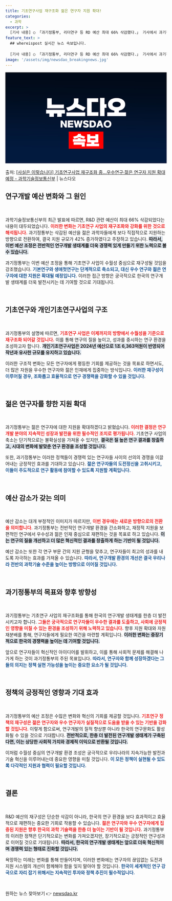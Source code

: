 ```yaml
---
title: 기초연구사업 재구조화 젊은 연구자 지원 확대!
categories:
  - 과학
excerpt: >
  [기사 내용] ○ 「과기정통부, 리더연구 등 RD 예산 최대 66% 삭감했다.」 기사에서 과기정통부는 리더연…
feature_text: >
  ## whereispost 실시간 뉴스 속보입니다.

  [기사 내용] ○ 「과기정통부, 리더연구 등 RD 예산 최대 66% 삭감했다.」 기사에서 과기정통부는 리더연…
image: '/assets/img/newsdao_breakingnews.jpg'
---
```


![뉴스다오 속보](/assets/img/newsdao_breakingnews.jpg)

<p>출처: <a href="https://newsdao.kr/1878" rel="dofollow">[사실은 이렇습니다] 기초연구사업  재구조화 중…우수연구·젊은 연구자 지원 확대 예정 - 과학기술정보통신부</a> | 뉴스다오</p>

<h2 data-ke-size="size26">연구개발 예산 변화와 그 원인</h2>

<p data-ke-size="size16">&nbsp;</p>

과학기술정보통신부의 최근 발표에 따르면, R&D 관련 예산이 최대 66% 삭감되었다는 내용이 대두되었습니다. <b><span style="color: #ee2323;">이러한 변화는 기초연구 사업의 재구조화와 강화를 위한 것으로 해석됩니다.</span></b> 과기정통부는 삭감된 예산을 젊은 과학자들에게 보다 직접적으로 지원하는 방향으로 전환하여, 결국 지원 규모가 42% 증가하였다고 주장하고 있습니다. <b><span style="background-color: #21538527;">따라서, 이번 예산 조정은 전반적인 연구개발 생태계를 더욱 경쟁력 있게 만들기 위한 노력으로 볼 수 있습니다.</span></b> 

과기정통부는 이번 예산 조정을 통해 기초연구 사업이 수월성 중심으로 재구성될 것임을 강조했습니다. <b><span style="color: #1a5490;">기본연구와 생애첫연구는 단계적으로 축소되고, 대신 우수 연구와 젊은 연구자에 대한 지원은 확대될 예정입니다.</span></b> 이러한 접근 방향은 궁극적으로 한국의 연구개발 생태계를 더욱 발전시키는 데 기여할 것으로 기대됩니다.

<p data-ke-size="size16">&nbsp;</p>

<h2 data-ke-size="size26">기초연구와 개인기초연구사업의 구조</h2>

<p data-ke-size="size16">&nbsp;</p>

과기정통부의 설명에 따르면, <b><span style="color: #ee2323;">기초연구 사업은 이제까지의 방향에서 수월성을 기준으로 재구조화 되어갈 것입니다.</span></b> 이를 통해 연구의 질을 높이고, 성과를 중시하는 연구 환경을 조성하고자 합니다. <b><span style="background-color: #21538527;">개인기초연구사업은 2024년 예산으로 1조 6,363억원이 반영되어 작년과 유사한 규모를 유지하고 있습니다.</span></b> 

이러한 구조적 변화는 모든 연구자에게 평등한 기회를 제공하는 것을 목표로 하면서도, 더 많은 자원을 우수한 연구자와 젊은 인재에게 집중하는 방식입니다. <b><span style="color: #1a5490;">이러한 재구성이 이루어질 경우, 조화롭고 효율적으로 연구 경쟁력을 강화할 수 있을 것입니다.</span></b>

<p data-ke-size="size16">&nbsp;</p>

<h2 data-ke-size="size26">젊은 연구자를 향한 지원 확대</h2>

<p data-ke-size="size16">&nbsp;</p>

과기정통부는 젊은 연구자에 대한 지원을 확대하겠다고 밝혔습니다. <b><span style="color: #ee2323;">이러한 결정은 연구 개발 분야의 지속적인 성장과 발전을 위한 필수적인 조치로 평가됩니다.</span></b> 기초연구 사업의 축소는 단기적으로는 불확실성을 가져올 수 있지만, <b><span style="background-color: #21538527;">결국은 질 높은 연구 결과를 창출하고, 시대의 변화에 발맞춘 연구 환경을 조성할 것입니다.</span></b> 

또한, 과기정통부는 이러한 정책들이 경쟁력 있는 연구자들 사이의 선의의 경쟁을 이끌어내는 긍정적인 효과를 기대하고 있습니다. <b><span style="color: #1a5490;">젊은 연구자들의 도전정신을 고취시키고, 이들이 주도적으로 연구 활동에 참여할 수 있도록 지원할 계획입니다.</span></b>

<p data-ke-size="size16">&nbsp;</p>

<h2 data-ke-size="size26">예산 감소가 갖는 의미</h2>

<p data-ke-size="size16">&nbsp;</p>

예산 감소는 대개 부정적인 이미지가 따르지만, <b><span style="color: #ee2323;">이번 경우에는 새로운 방향으로의 전환을 의미합니다.</span></b> 과기정통부는 전반적인 연구개발 환경을 간소화하고, 재정적 지원을 보편적인 연구에서 우수성과 젊은 인재 중심으로 재편하는 것을 목표로 하고 있습니다. <b><span style="background-color: #21538527;">이는 연구의 질을 개선하고 더 많은 혁신적인 결과를 창출하게 하는 기반이 될 것입니다.</span></b> 

예산 감소는 또한 각 연구 부문 간의 지원 균형을 맞추고, 연구자들이 최고의 성과를 내도록 자극하는 효과를 가져올 수 있습니다. <b><span style="color: #1a5490;">따라서, 연구개발 환경의 개선은 결국 우리나라 전반의 과학기술 수준을 높이는 방향으로 이어질 것입니다.</span></b>

<p data-ke-size="size16">&nbsp;</p>

<h2 data-ke-size="size26">과기정통부의 목표와 향후 방향성</h2>

<p data-ke-size="size16">&nbsp;</p>

과기정통부는 기초연구 사업의 재구조화를 통해 한국의 연구개발 생태계를 한층 더 발전시키고자 합니다. <b><span style="color: #ee2323;">그들은 궁극적으로 연구자들이 우수한 결과를 도출하고, 사회에 긍정적인 영향을 미칠 수 있는 환경을 조성하기 위해 노력하고 있습니다.</span></b> 향후 지원 확대와 자원 재분배를 통해, 연구자들에게 필요한 여건을 마련할 계획입니다. <b><span style="background-color: #21538527;">이러한 변화는 중장기적으로 한국의 경쟁력을 높이는 데 기여할 것입니다.</span></b> 

앞으로 연구자들이 혁신적인 아이디어를 발휘하고, 이를 통해 사회적 문제를 해결해 나가게 하는 것이 과기정통부의 주된 목표입니다. <b><span style="color: #1a5490;">따라서, 연구자와 함께 성장하겠다는 그들의 의지는 정책 실현 가능성을 높이는 중요한 요소가 될 것입니다.</span></b>

<p data-ke-size="size16">&nbsp;</p>

<h2 data-ke-size="size26">정책의 긍정적인 영향과 기대 효과</h2>

<p data-ke-size="size16">&nbsp;</p>

과기정통부의 예산 조정은 수많은 변화와 혁신의 기회를 제공할 것입니다. <b><span style="color: #ee2323;">기초연구 정책의 재구성은 젊은 연구자와 우수 연구자가 실질적으로 도움을 받을 수 있는 기반을 강화할 것입니다.</span></b> 이렇게 함으로써, 연구개발의 질적 향상뿐 아니라 한국의 연구문화도 활성화될 수 있을 것으로 기대합니다. <b><span style="background-color: #21538527;">전반적으로, 한층 더 발전된 연구개발 생태계가 구축된다면, 이는 상당한 사회적 가치와 경제적 이익으로 반환될 것입니다.</span></b> 

이처럼 수월성 중심의 연구개발 환경 조성은 궁극적으로 우리나라의 지속가능한 발전과 기술 혁신을 이루어내는데 중요한 영향을 미칠 것입니다. <b><span style="color: #1a5490;">이 모든 정책이 실현될 수 있도록 다각적인 지원과 협력이 필요할 것입니다.</span></b>

<p data-ke-size="size16">&nbsp;</p>

<h2 data-ke-size="size26">결론</h2>

<p data-ke-size="size16">&nbsp;</p>

R&D 예산의 재구성은 단순한 삭감이 아니라, 한국의 연구 환경을 보다 효과적이고 효율적으로 재편하는 중요한 기회로 작용할 수 있습니다. <b><span style="color: #ee2323;">젊은 연구자와 우수 연구자에게 집중된 지원은 향후 한국의 과학 기술력을 한층 더 높이는 기반이 될 것입니다.</span></b> 과기정통부의 이러한 정책은 단기적으로는 변화를 가져오겠지만, 장기적으로는 긍정적인 연구성과로 이어질 것으로 기대됩니다. <b><span style="background-color: #21538527;">따라서, 한국의 연구개발 생태계는 앞으로 더욱 혁신적이며 경쟁력 있는 형태로 진화할 것입니다.</span></b> 

욕망하는 미래는 변화를 통해 만들어지며, 이러한 변화에는 연구자의 끊임없는 도전과 지원 시스템의 개선이 함께해야 함을 잊지 말아야 할 것입니다. <b><span style="color: #1a5490;">한국이 세계적인 연구 강국으로 자리 잡기 위해서는 지속적인 투자와 정책 추진이 필수적입니다.</span></b> 

<p data-ke-size="size16">&nbsp;</p> 

원하는 뉴스 찾아보기 👉 <a href="https://newsdao.kr" rel="dofollow">newsdao.kr</a>


